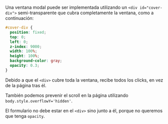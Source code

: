 Una ventana modal puede ser implementada utilizando un `<div id="cover-div">` semi-transparente que cubra completamente la ventana, como a continuación:

```css
#cover-div {
  position: fixed;
  top: 0;
  left: 0;
  z-index: 9000;
  width: 100%;
  height: 100%;
  background-color: gray;
  opacity: 0.3;
}
```

Debido a que el `<div>` cubre toda la ventana, recibe todos los clicks, en vez de la página tras él.

También podemos prevenir el scroll en la página utilizando `body.style.overflowY='hidden'`.

El formulario no debe estar en el `<div>` sino junto a él, porque no queremos que tenga `opacity`.
